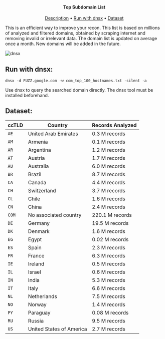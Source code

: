 <h4 align="center">Top Subdomain List</h4>

<p align="center">
  <a href="#description">Description</a> •
 <!-- <a href="#run-with-docker">Run with Docker</a> • -->
  <a href="#run-with-dnsx">Run with dnsx</a>  •
  <a href="#dataset">Dataset</a>

This is an efficient way to improve your recon. This list is based on millions of analyzed and filtered domains, obtained by scraping internet and removing invalid or irrelevant data. The domain list is updated on average once a month. New domains will be added in the future.
</p>

<!--
<h1 align="center">
<img src="https://github-production-user-asset-6210df.s3.amazonaws.com/33299258/371716095-c842a4eb-4a31-4b84-92d9-674e04467d53.png?X-Amz-Algorithm=AWS4-HMAC-SHA256&X-Amz-Credential=AKIAVCODYLSA53PQK4ZA%2F20240928%2Fus-east-1%2Fs3%2Faws4_request&X-Amz-Date=20240928T012051Z&X-Amz-Expires=300&X-Amz-Signature=2f619f3303b391dfbc2d95fa0e4c89299ed7ca08b621848edd2ff54e4c4fafd4&X-Amz-SignedHeaders=host" width="80%">
</h1>
-->
![dnsx](https://github.com/user-attachments/assets/0d9d0c04-c63e-4b3f-9e65-34c3df8b683c)


## Run with dnsx:
```console
dnsx -d FUZZ.google.com -w com_top_100_hostnames.txt -silent -a
```


Use dnsx to query the searched domain directly. The dnsx tool must be installed beforehand.


## Dataset:

| ccTLD   | Country | Records Analyzed  |
| ---   | ---     | ---   |
| `AE` | United Arab Emirates | 0.3 M records |
| `AM` | Armenia | 0.1 M records |
| `AR` | Argentina | 1.2 M records |
| `AT` | Austria | 1.7 M records |
| `AU` | Australia | 6.0 M records |
| `BR` | Brazil | 8.7 M records |
| `CA` | Canada | 4.4 M records |
| `CH` | Switzerland | 3.7 M records |
| `CL` | Chile | 1.6 M records |
| `CN` | China | 2.4 M records |
| `COM` | No associated country | 220.1 M records |
| `DE` | Germany | 19.5 M records |
| `DK` | Denmark | 1.6 M records |
| `EG` | Egypt | 0.02 M records |
| `ES` | Spain | 2.3 M records |
| `FR` | France | 6.3 M records |
| `IE` | Ireland | 0.5 M records |
| `IL` | Israel | 0.6 M records |
| `IN` | India | 5.3 M records |
| `IT` | Italy | 6.6 M records |
| `NL` | Netherlands | 7.5 M records |
| `NO` | Norway | 1.4 M records |
| `PY` | Paraguay | 0.08 M records |
| `RU` | Russia | 9.5 M records |
| `US` | United States of America | 2.7 M records |




